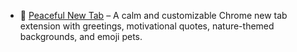 - 🌌 [Peaceful New Tab](https://peacefulnewtabchromeextension.vercel.app/) – A calm and customizable Chrome new tab extension with greetings, motivational quotes, nature-themed backgrounds, and emoji pets.
